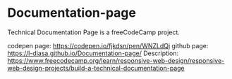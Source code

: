 # Documentation-page

Technical Documentation Page is a freeCodeCamp project.

codepen page:
https://codepen.io/fjkdsn/pen/WNZLdQj
github page:
https://l-diasa.github.io/Documentation-page/
Description:
https://www.freecodecamp.org/learn/responsive-web-design/responsive-web-design-projects/build-a-technical-documentation-page

